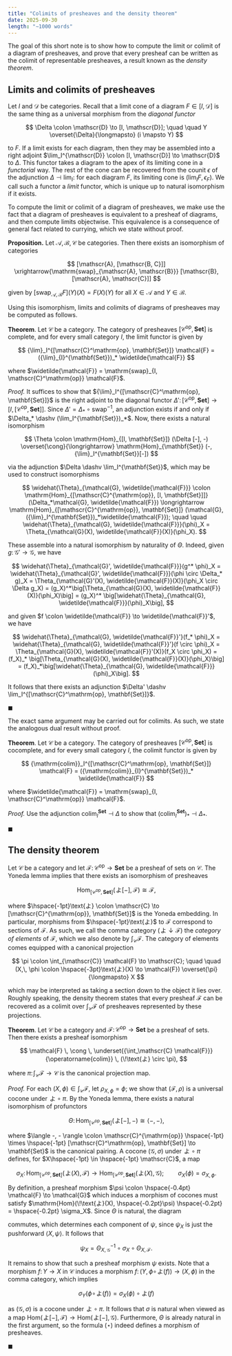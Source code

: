 ```yaml
---
title: "Colimits of presheaves and the density theorem"
date: 2025-09-30
length: "∼1000 words"
---
```


The goal of this short note is to show how to compute the limit or colimit of a diagram of presheaves, and prove that every presheaf can be written as the colimit of representable<!--more--> presheaves, a result known as the _density theorem_.

## Limits and colimits of presheaves

Let $I$ and $\mathscr{D}$ be categories. Recall that a limit cone of a diagram $F \in [I, \mathscr{D}]$ is the same thing as a universal morphism from the _diagonal functor_

$$
\Delta \colon \mathscr{D} \to [I, \mathscr{D}]; \quad \quad Y \overset{\Delta}{\longmapsto} (i \mapsto Y)
$$

to $F$. If a limit exists for each diagram, then they may be assembled into a right adjoint $\lim_I^{\mathscr{D}} \colon [I, \mathscr{D}] \to \mathscr{D}$ to $\Delta$. This functor takes a diagram to the apex of its limiting cone in a _functorial_ way. The rest of the cone can be recovered from the counit $\epsilon$ of the adjunction $\Delta \dashv \lim_I$: for each diagram $F$, its limiting cone is $(\lim_I F, \epsilon_F)$. We call such a functor a _limit_ functor, which is unique up to natural isomorphism if it exists.

To compute the limit or colimit of a diagram of presheaves, we make use the fact that a diagram of presheaves is equivalent to a presheaf of diagrams, and then compute limits objectwise. This equivalence is a consequence of general fact related to currying, which we state without proof.

<div class="border border-black pt-4 pl-4 pr-4 pb-4 mb-4">

**Proposition.** Let $\mathscr{A}, \mathscr{B}, \,\mathscr{C}$ be categories. Then there exists an isomorphism of categories

$$
[\mathscr{A}, [\mathscr{B, C}]] \xrightarrow{\mathrm{swap}_{\mathscr{A}, \mathscr{B}}} [\mathscr{B}, [\mathscr{A}, \mathscr{C}]]
$$

given by $[\mathrm{swap}_{\mathscr{A}, \mathscr{B}} F](Y)(X) = F(X)(Y)$ for all $X \in \mathscr{A}$ and $Y \in \mathscr{B}$.

</div>

Using this isomorphism, limits and colimits of diagrams of presheaves may be computed as follows.

<div class="border border-black pt-4 pl-4 pr-4 pb-4 mb-8">

**Theorem**. Let $\mathscr{C}$ be a category. The category of presheaves $[\mathscr{C}^{\mathrm{op}}, \mathbf{Set}]$ is complete, and for every small category $I$, the limit functor is given by

$$
{\lim}_I^{[\mathscr{C}^\mathrm{op}, \mathbf{Set}]} \mathcal{F} = ({\lim}_{I}^{\mathbf{Set}})_* \widetilde{\mathcal{F}}
$$

where $\widetilde{\mathcal{F}} = \mathrm{swap}_{I, \mathscr{C}^\mathrm{op}} \mathcal{F}$.

</div>

_Proof._ It suffices to show that ${\lim}_I^{[\mathscr{C}^\mathrm{op}, \mathbf{Set}]}$ is the right adjoint to the diagonal functor $\Delta' \colon [\mathscr{C}^\mathrm{op}, \mathbf{Set}] \to [I, [\mathscr{C}^\mathrm{op}, \mathbf{Set}]]$. Since $\Delta' = \Delta_* \circ \mathrm{swap}^{-1}$, an adjunction exists if and only if $\Delta_* \dashv (\lim_I^{\mathbf{Set}})_*$. Now, there exists a natural isomorphism

$$
\Theta \colon \mathrm{Hom}_{[I, \mathbf{Set}]} (\Delta [-], -) \overset{\cong}{\longrightarrow} \mathrm{Hom}_{\mathbf{Set}} (-, {\lim}_I^{\mathbf{Set}}[-])
$$

via the adjunction $\Delta \dashv \lim_I^{\mathbf{Set}}$, which may be used to construct isomorphisms

$$
\widehat{\Theta}_{\mathcal{G}, \widetilde{\mathcal{F}}} \colon \mathrm{Hom}_{[\mathscr{C}^{\mathrm{op}}, [I, \mathbf{Set}]]} (\Delta_*\mathcal{G}, \widetilde{\mathcal{F}}) \longrightarrow \mathrm{Hom}_{[\mathscr{C}^{\mathrm{op}}, \mathbf{Set}]} (\mathcal{G}, ({\lim}_I^{\mathbf{Set}})_*\widetilde{\mathcal{F}}); \quad \quad \widehat{\Theta}_{\mathcal{G}, \widetilde{\mathcal{F}}}(\phi)_X = \Theta_{\mathcal{G}(X), \widetilde{\mathcal{F}}(X)}(\phi_X).
$$

These assemble into a natural isomorphism by naturality of $\Theta$. Indeed, given $g \colon \mathcal{G}' \to \mathcal{G}$, we have

$$
\widehat{\Theta}_{\mathcal{G}', \widetilde{\mathcal{F}}}(g^* \phi)_X = \widehat{\Theta}_{\mathcal{G}', \widetilde{\mathcal{F}}}(\phi \circ \Delta_* g)_X = \Theta_{\mathcal{G}'(X), \widetilde{\mathcal{F}}(X)}(\phi_X \circ \Delta g_X) = (g_X)^*\big[\Theta_{\mathcal{G}(X), \widetilde{\mathcal{F}}(X)}(\phi_X)\big] = (g_X)^* \big[\widehat{\Theta}_{\mathcal{G}, \widetilde{\mathcal{F}}}(\phi)_X\big],
$$

and given $f \colon \widetilde{\mathcal{F}} \to \widetilde{\mathcal{F}}'$, we have

$$
\widehat{\Theta}_{\mathcal{G}, \widetilde{\mathcal{F}}'}(f_* \phi)_X = \widehat{\Theta}_{\mathcal{G}, \widetilde{\mathcal{F}}'}(f \circ \phi)_X = \Theta_{\mathcal{G}(X), \widetilde{\mathcal{F}}'(X)}(f_X \circ \phi_X) = (f_X)_* \big[\Theta_{\mathcal{G}(X), \widetilde{\mathcal{F}}(X)}(\phi_X)\big] = (f_X)_*\big[\widehat{\Theta}_{\mathcal{G}, \widetilde{\mathcal{F}}}(\phi)_X\big].
$$

It follows that there exists an adjunction $\Delta' \dashv \lim_I^{[\mathscr{C}^\mathrm{op}, \mathbf{Set}]}$.

<div class="w-full flex mt-[-20px] mb-[25px] justify-end">

$\blacksquare$

</div>

The exact same argument may be carried out for colimits. As such, we state the analogous dual result without proof.

<div class="border border-black pt-4 pl-4 pr-4 pb-4 mb-8">

**Theorem**. Let $\mathscr{C}$ be a category. The category of presheaves $[\mathscr{C}^{\mathrm{op}}, \mathbf{Set}]$ is cocomplete, and for every small category $I$, the colimit functor is given by

$$
{\mathrm{colim}}_I^{[\mathscr{C}^\mathrm{op}, \mathbf{Set}]} \mathcal{F} = ({\mathrm{colim}}_{I}^{\mathbf{Set}})_* \widetilde{\mathcal{F}}
$$

where $\widetilde{\mathcal{F}} = \mathrm{swap}_{I, \mathscr{C}^\mathrm{op}} \mathcal{F}$.

</div>

_Proof._ Use the adjunction ${\mathrm{colim}}_{I}^{\mathbf{Set}} \dashv \Delta$ to show that $({\mathrm{colim}}_{I}^{\mathbf{Set}})_* \dashv \Delta_*$.

<div class="w-full flex mt-[-20px] mb-[25px] justify-end">
 
$\blacksquare$

</div>

## The density theorem

Let $\mathscr{C}$ be a category and let $\mathcal{F} \colon \mathscr{C}^\mathrm{op} \to \mathbf{Set}$ be a presheaf of sets on $\mathscr{C}$. The Yoneda lemma implies that there exists an isomorphism of presheaves

$$
\mathrm{Hom}_{[\mathscr{C}^{\mathrm{op}}, \mathbf{Set}]}(\!\text{よ}[-], \mathcal{F}) \cong \mathcal{F},
$$

where $\hspace{-1pt}\text{よ} \colon \mathscr{C} \to [\mathscr{C}^{\mathrm{op}}, \mathbf{Set}]$ is the Yoneda embedding. In particular, morphisms from $\hspace{-1pt}\text{よ}$ to $\mathcal{F}$ correspond to sections of $\mathcal{F}$. As such, we call the comma category $(\!\text{よ} \downarrow \mathcal{F})$ the _category of elements_ of $\mathcal{F}$, which we also denote by $\int_{\mathscr{C}} \mathcal{F}$. The category of elements comes equipped with a canonical projection

$$
\pi \colon \int_{\mathscr{C}} \mathcal{F} \to \mathscr{C}; \quad \quad (X,\, \phi \colon \hspace{-3pt}\text{よ}(X) \to \mathcal{F}) \overset{\pi}{\longmapsto} X
$$

which may be interpreted as taking a section down to the object it lies over. Roughly speaking, the density theorem states that every presheaf $\mathcal{F}$ can be recovered as a colimit over $\int_{\mathscr{C}} \mathcal{F}$ of presheaves represented by these projections.

<div class="border border-black pt-4 pl-4 pr-4 pb-4 mb-8">

**Theorem**. Let $\mathscr{C}$ be a category and $\mathcal{F} \colon \mathscr{C}^{\mathrm{op}} \to \mathbf{Set}$ be a presheaf of sets. Then there exists a presheaf isomorphism

$$
\mathcal{F} \, \cong \,  \underset{{\int_\mathscr{C} \mathcal{F}}}{\operatorname{colim}} \, (\!\text{よ} \circ \pi),
$$

where $\pi \colon \!\int_\mathscr{C} \mathcal{F} \to \mathscr{C}$ is the canonical projection map.

</div>

_Proof._ For each $(X, \phi) \in \int_{\mathscr{C}} \mathcal{F}$, let $\rho_{X, \phi} = \phi$; we show that $(\mathcal{F}, \rho)$ is a universal cocone under $\!\text{よ} \circ \pi$. By the Yoneda lemma, there exists a natural isomorphism of profunctors

$$
\Theta \colon \mathrm{Hom}_{[\mathscr{C}^{\mathrm{op}}, \mathbf{Set}]}(\!\text{よ}[-], -) \cong \langle -, - \rangle,
$$

where $\langle -, - \rangle \colon \mathscr{C}^{\mathrm{op}} \hspace{-1pt} \times \hspace{-1pt} [\mathscr{C}^\mathrm{op}, \mathbf{Set}] \to \mathbf{Set}$ is the canonical pairing. A cocone $(\mathcal{G}, \sigma)$ under $\!\text{よ} \circ \pi$ defines, for $X\hspace{-1pt} \in \hspace{-1pt} \mathscr{C}$, a map

$$
\sigma_X \colon \mathrm{Hom}_{[\mathscr{C}^{\mathrm{op}}, \mathbf{Set}]}(\!\text{よ}(X), \mathcal{F}) \to \mathrm{Hom}_{[\mathscr{C}^{\mathrm{op}}, \mathbf{Set}]}(\!\text{よ}(X), \mathcal{G}); \quad \quad \sigma_X(\phi) = \sigma_{X, \phi}.
$$

By definition, a presheaf morphism $\psi \colon \hspace{-0.4pt} \mathcal{F} \to \mathcal{G}$ which induces a morphism of cocones must satisfy $\mathrm{Hom}(\!\text{よ}(X), \hspace{-0.2pt}\psi) \hspace{-0.2pt} = \hspace{-0.2pt} \sigma_X$. Since $\Theta$ is natural, the diagram

<div>
<tikz path="density-square" mobile="1" desktop="1.5"></tikz>
</div>

commutes, which determines each component of $\psi$, since $\psi_X$ is just the pushforward $\langle X, \psi \rangle$. It follows that

$$
\begin{equation*}
\psi_X = \Theta_{X, \mathcal{G}}^{-1} \circ \sigma_X \circ \Theta_{X, \mathcal{F}}. \tag{$\star$}
\end{equation*}
$$

It remains to show that such a presheaf morphism $\psi$ exists. Note that a morphism $f \colon Y \to X$ in $\mathscr{C}$ induces a morphism $f \colon (Y, \phi \circ \!\text{よ}(f)) \to (X, \phi)$ in the comma category, which implies

$$
\sigma_{Y}(\phi \circ \!\text{よ}(f)) = \sigma_{X}(\phi) \circ \text{よ}(f)
$$

as $(\mathcal{G}, \sigma)$ is a cocone under $\!\text{よ} \circ \pi$. It follows that $\sigma$ is natural when viewed as a map $\mathrm{Hom}(\!\text{よ}[-], \mathcal{F}) \to \mathrm{Hom}(\!\text{よ}[-], \mathcal{G})$. Furthermore, $\Theta$ is already natural in the first argument, so the formula $(\star)$ indeed defines a morphism of presheaves.

<div class="w-full flex mt-[-20px] mb-[25px] justify-end">

$\blacksquare$

</div>
